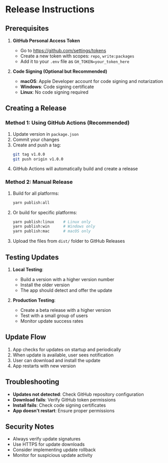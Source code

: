 # Release Instructions

## Prerequisites

1. **GitHub Personal Access Token**
   - Go to https://github.com/settings/tokens
   - Create a new token with scopes: `repo`, `write:packages`
   - Add it to your `.env` file as `GH_TOKEN=your_token_here`

2. **Code Signing (Optional but Recommended)**
   - **macOS**: Apple Developer account for code signing and notarization
   - **Windows**: Code signing certificate
   - **Linux**: No code signing required

## Creating a Release

### Method 1: Using GitHub Actions (Recommended)

1. Update version in `package.json`
2. Commit your changes
3. Create and push a tag:
   ```bash
   git tag v1.0.0
   git push origin v1.0.0
   ```
4. GitHub Actions will automatically build and create a release

### Method 2: Manual Release

1. Build for all platforms:
   ```bash
   yarn publish:all
   ```

2. Or build for specific platforms:
   ```bash
   yarn publish:linux    # Linux only
   yarn publish:win      # Windows only
   yarn publish:mac      # macOS only
   ```

3. Upload the files from `dist/` folder to GitHub Releases

## Testing Updates

1. **Local Testing**:
   - Build a version with a higher version number
   - Install the older version
   - The app should detect and offer the update

2. **Production Testing**:
   - Create a beta release with a higher version
   - Test with a small group of users
   - Monitor update success rates

## Update Flow

1. App checks for updates on startup and periodically
2. When update is available, user sees notification
3. User can download and install the update
4. App restarts with new version

## Troubleshooting

- **Updates not detected**: Check GitHub repository configuration
- **Download fails**: Verify GitHub token permissions
- **Install fails**: Check code signing certificates
- **App doesn't restart**: Ensure proper permissions

## Security Notes

- Always verify update signatures
- Use HTTPS for update downloads
- Consider implementing update rollback
- Monitor for suspicious update activity
